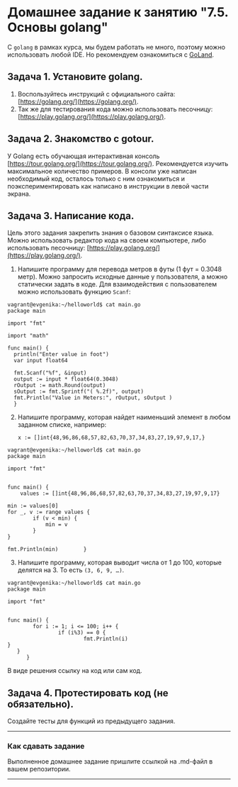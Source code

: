 # Домашнее задание к занятию "7.5. Основы golang"

С `golang` в рамках курса, мы будем работать не много, поэтому можно использовать любой IDE. 
Но рекомендуем ознакомиться с [GoLand](https://www.jetbrains.com/ru-ru/go/).  

## Задача 1. Установите golang.
1. Воспользуйтесь инструкций с официального сайта: [https://golang.org/](https://golang.org/).
2. Так же для тестирования кода можно использовать песочницу: [https://play.golang.org/](https://play.golang.org/).

## Задача 2. Знакомство с gotour.
У Golang есть обучающая интерактивная консоль [https://tour.golang.org/](https://tour.golang.org/). 
Рекомендуется изучить максимальное количество примеров. В консоли уже написан необходимый код, 
осталось только с ним ознакомиться и поэкспериментировать как написано в инструкции в левой части экрана.  

## Задача 3. Написание кода. 
Цель этого задания закрепить знания о базовом синтаксисе языка. Можно использовать редактор кода 
на своем компьютере, либо использовать песочницу: [https://play.golang.org/](https://play.golang.org/).

1. Напишите программу для перевода метров в футы (1 фут = 0.3048 метр). Можно запросить исходные данные 
у пользователя, а можно статически задать в коде.
    Для взаимодействия с пользователем можно использовать функцию `Scanf`:

```shell
vagrant@evgenika:~/helloworld$ cat main.go
package main

import "fmt"

import "math"

func main() {
  println("Enter value in foot")
  var input float64

  fmt.Scanf("%f", &input)
  output := input * float64(0.3048)
  rOutput := math.Round(output)
  sOutput := fmt.Sprintf("( %.2f)", output)
  fmt.Println("Value in Meters:", rOutput, sOutput )
  }
  ```
 
2. Напишите программу, которая найдет наименьший элемент в любом заданном списке, например:
    ```
    x := []int{48,96,86,68,57,82,63,70,37,34,83,27,19,97,9,17,}
    ```
````shell
vagrant@evgenika:~/helloworld$ cat main.go
package main

import "fmt"


func main() {
    values := []int{48,96,86,68,57,82,63,70,37,34,83,27,19,97,9,17}

min := values[0]
for _, v := range values {
        if (v < min) {
            min = v
        }
}

fmt.Println(min)        }
````
3. Напишите программу, которая выводит числа от 1 до 100, которые делятся на 3. То есть `(3, 6, 9, …)`.
```shell
vagrant@evgenika:~/helloworld$ cat main.go
package main

import "fmt"


func main() {
        for i := 1; i <= 100; i++ {
                if (i%3) == 0 {
                        fmt.Println(i)
}
   }
      }
```
В виде решения ссылку на код или сам код. 

## Задача 4. Протестировать код (не обязательно).

Создайте тесты для функций из предыдущего задания. 

---

### Как cдавать задание

Выполненное домашнее задание пришлите ссылкой на .md-файл в вашем репозитории.

---

